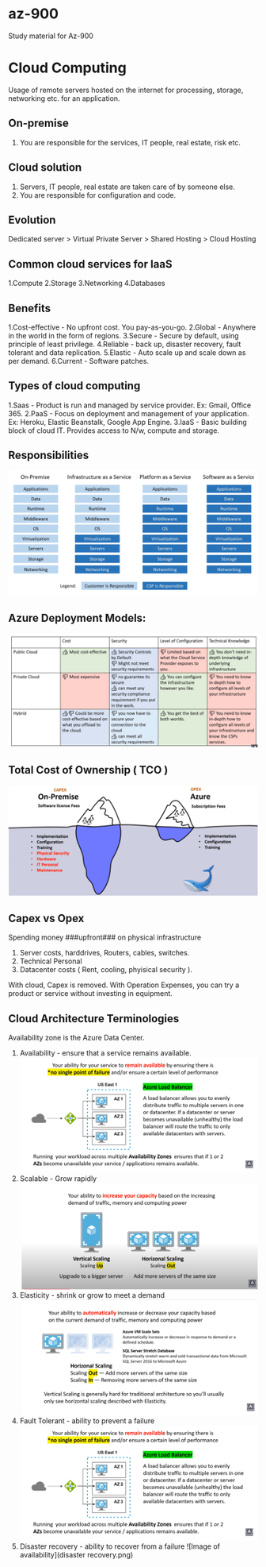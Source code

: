 # az-900
Study material for Az-900

# Cloud Computing
Usage of remote servers hosted on the internet for processing, storage, networking etc. for an application.

## On-premise
1. You are responsible for the services, IT people, real estate, risk etc.

## Cloud solution
1. Servers, IT people, real estate are taken care of by someone else.
2. You are responsible for configuration and code.

## Evolution
Dedicated server > Virtual Private Server > Shared Hosting > Cloud Hosting

## Common cloud services for IaaS
1.Compute
2.Storage
3.Networking
4.Databases

## Benefits
1.Cost-effective - No upfront cost. You pay-as-you-go.
2.Global - Anywhere in the world in the form of regions.
3.Secure - Secure by default, using principle of least privilege.
4.Reliable - back up, disaster recovery, fault tolerant and data replication.
5.Elastic - Auto scale up and scale down as per demand.
6.Current - Software patches.

## Types of cloud computing
1.Saas - Product is run and managed by service provider. Ex: Gmail, Office 365.
2.PaaS - Focus on deployment and management of your application. Ex: Heroku, Elastic Beanstalk, Google App Engine.
3.IaaS - Basic building block of cloud IT. Provides access to N/w, compute and storage.

## Responsibilities
![Image of cloud service responsibilities](cloud-computing-responsibilities.png)

## Azure Deployment Models:
![Image of cloud deployment models](cloud-deployment-configurations.png)

## Total Cost of Ownership ( TCO )
![Image of total cost of ownerships](total-cost-of-ownership.png)

## Capex vs Opex
Spending money ###upfront### on physical infrastructure
1. Server costs, harddrives, Routers, cables, switches.
2. Technical Personal
3. Datacenter costs ( Rent, cooling, phyisical security ).

With cloud, Capex is removed. With Operation Expenses, you can try a product or service without investing in equipment.

## Cloud Architecture Terminologies
Availability zone is the Azure Data Center.

1. Availability - ensure that a service remains available.
![Image of availability](availability.png)
2. Scalable - Grow rapidly
![Image of availability](scaling.png)
3. Elasticity - shrink or grow to meet a demand
![Image of availability](elasticity.png)
4. Fault Tolerant - ability to prevent a failure
![Image of availability](availability.png)
5. Disaster recovery - ability to recover from a failure
![Image of availability](disaster recovery.png)


